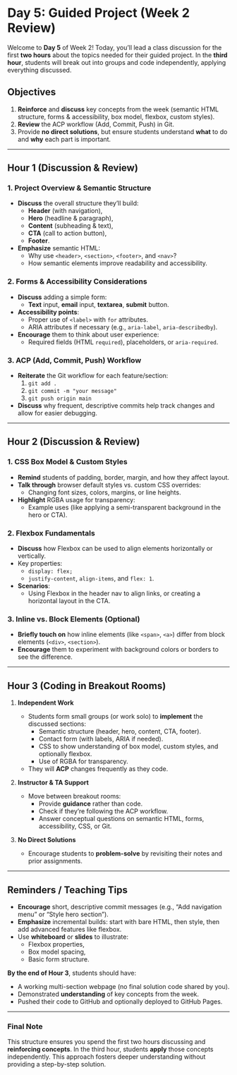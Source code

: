 # Day 5: Guided Project (Week 2 Review)

Welcome to **Day 5** of Week 2! Today, you’ll lead a class discussion for the first **two hours** about the topics needed for their guided project. In the **third hour**, students will break out into groups and code independently, applying everything discussed.

## Objectives

1. **Reinforce** and **discuss** key concepts from the week (semantic HTML structure, forms & accessibility, box model, flexbox, custom styles).
2. **Review** the ACP workflow (Add, Commit, Push) in Git.
3. Provide **no direct solutions**, but ensure students understand **what** to do and **why** each part is important.

---

## Hour 1 (Discussion & Review)

### 1. Project Overview & Semantic Structure

- **Discuss** the overall structure they’ll build:
  - **Header** (with navigation),
  - **Hero** (headline & paragraph),
  - **Content** (subheading & text),
  - **CTA** (call to action button),
  - **Footer**.
- **Emphasize** semantic HTML:
  - Why use `<header>`, `<section>`, `<footer>`, and `<nav>`?
  - How semantic elements improve readability and accessibility.

### 2. Forms & Accessibility Considerations

- **Discuss** adding a simple form:
  - **Text** input, **email** input, **textarea**, **submit** button.
- **Accessibility points**:
  - Proper use of `<label>` with `for` attributes.
  - ARIA attributes if necessary (e.g., `aria-label`, `aria-describedby`).
- **Encourage** them to think about user experience:
  - Required fields (HTML `required`), placeholders, or `aria-required`.

### 3. ACP (Add, Commit, Push) Workflow

- **Reiterate** the Git workflow for each feature/section:
  1. `git add .`
  2. `git commit -m "your message"`
  3. `git push origin main`
- **Discuss** why frequent, descriptive commits help track changes and allow for easier debugging.

---

## Hour 2 (Discussion & Review)

### 1. CSS Box Model & Custom Styles

- **Remind** students of padding, border, margin, and how they affect layout.
- **Talk through** browser default styles vs. custom CSS overrides:
  - Changing font sizes, colors, margins, or line heights.
- **Highlight** RGBA usage for transparency:
  - Example uses (like applying a semi-transparent background in the hero or CTA).

### 2. Flexbox Fundamentals

- **Discuss** how Flexbox can be used to align elements horizontally or vertically.
- Key properties:
  - `display: flex;`
  - `justify-content`, `align-items`, and `flex: 1`.
- **Scenarios**:
  - Using Flexbox in the header nav to align links, or creating a horizontal layout in the CTA.

### 3. Inline vs. Block Elements (Optional)

- **Briefly touch on** how inline elements (like `<span>`, `<a>`) differ from block elements (`<div>`, `<section>`).
- **Encourage** them to experiment with background colors or borders to see the difference.

---

## Hour 3 (Coding in Breakout Rooms)

1. **Independent Work**

   - Students form small groups (or work solo) to **implement** the discussed sections:
     - Semantic structure (header, hero, content, CTA, footer).
     - Contact form (with labels, ARIA if needed).
     - CSS to show understanding of box model, custom styles, and optionally flexbox.
     - Use of RGBA for transparency.
   - They will **ACP** changes frequently as they code.

2. **Instructor & TA Support**

   - Move between breakout rooms:
     - Provide **guidance** rather than code.
     - Check if they’re following the ACP workflow.
     - Answer conceptual questions on semantic HTML, forms, accessibility, CSS, or Git.

3. **No Direct Solutions**
   - Encourage students to **problem-solve** by revisiting their notes and prior assignments.

---

## Reminders / Teaching Tips

- **Encourage** short, descriptive commit messages (e.g., “Add navigation menu” or “Style hero section”).
- **Emphasize** incremental builds: start with bare HTML, then style, then add advanced features like flexbox.
- Use **whiteboard** or **slides** to illustrate:
  - Flexbox properties,
  - Box model spacing,
  - Basic form structure.

**By the end of Hour 3**, students should have:

- A working multi-section webpage (no final solution code shared by you).
- Demonstrated **understanding** of key concepts from the week.
- Pushed their code to GitHub and optionally deployed to GitHub Pages.

---

### Final Note

This structure ensures you spend the first two hours discussing and **reinforcing concepts**. In the third hour, students **apply** those concepts independently. This approach fosters deeper understanding without providing a step-by-step solution.
